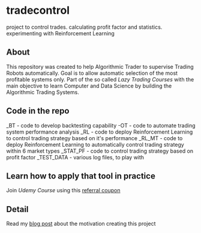 # tradecontrol
project to control trades. calculating profit factor and statistics. experimenting with Reinforcement Learning

## About

This repository was created to help Algorithmic Trader to supervise Trading Robots automatically. Goal is to allow automatic selection of the most profitable systems only. Part of the so called *Lazy Trading Courses* with the main objective to learn Computer and Data Science by building the Algorithmic Trading Systems.

## Code in the repo

_BT - code to develop backtesting capability
-OT - code to automate trading system performance analysis
_RL - code to deploy Reinforcement Learning to control trading strategy based on it's performance
_RL_MT - code to deploy Reinforcement Learning to automatically control trading strategy within 6 market  types
_STAT_PF - code to control trading strategy based on profit factor
_TEST_DATA - various log files, to play with

## Learn how to apply that tool in practice

Join *Udemy Course* using this [referral coupon](https://www.udemy.com/course/your-trading-control-reinforcement-learning/?referralCode=7AB82127FC5C2334AE8D)

## Detail

Read my [blog post](https://vladdsm.github.io/myblog_attempt/topics/lazy%20trading/topics-LazyTrade4-StatisticalControl.html) about the motivation creating this project

